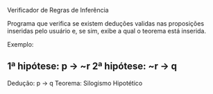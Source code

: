 Verificador de Regras de Inferência

Programa que verifica se existem deduções validas nas proposições inseridas pelo usuário e, se sim, exibe a qual o teorema está inserida.

Exemplo:

1ª hipótese: p -> ~r
2ª hipótese: ~r -> q
------------------------------
Dedução: p -> q
Teorema: Silogismo Hipotético
